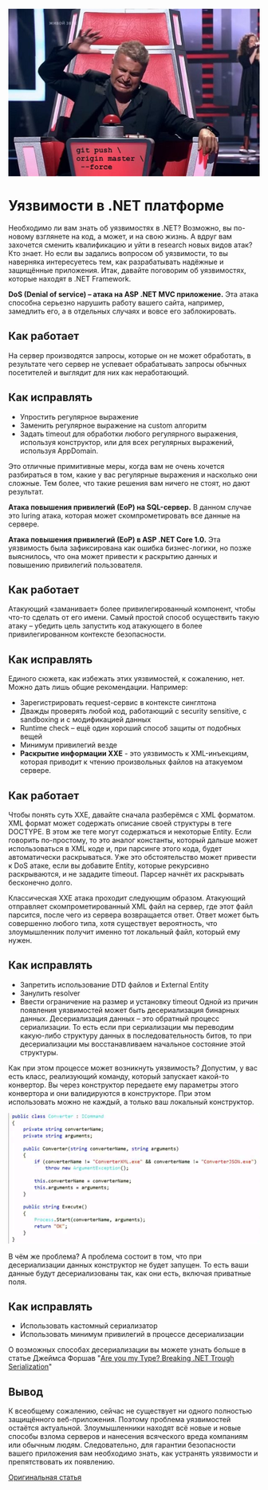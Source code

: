 ![Alt text](img/git.jpg?raw=true "Мемасик")

# Уязвимости в .NET платформе

Необходимо ли вам знать об уязвимостях в .NET? Возможно, вы по-новому взглянете на код, а может, и на свою жизнь. А вдруг вам захочется сменить квалификацию и уйти в research новых видов атак? Кто знает. Но если вы задались вопросом об уязвимости, то вы наверняка интересуетесь тем, как разрабатывать надёжные и защищённые приложения.
Итак, давайте поговорим об уязвимостях, которые находят в .NET Framework. 

**DoS (Denial of service) – атака на ASP .NET MVC приложение.** Эта атака способна серьезно нарушить работу вашего сайта, например, замедлить его, а в отдельных случаях и вовсе его заблокировать. 
## Как работает

На сервер производятся запросы, которые он не может обработать, в результате чего сервер не успевает обрабатывать запросы обычных посетителей и выглядит для них как неработающий.
## Как исправлять

* Упростить регулярное выражение
* Заменить регулярное выражение на custom алгоритм
* Задать timeout для обработки любого регулярного выражения, используя конструктор, или для всех регулярных выражений, используя AppDomain.

Это отличные примитивные меры, когда вам не очень хочется разбираться в том, какие у вас регулярные выражения и насколько они сложные. Тем более, что такие решения вам ничего не стоят, но дают результат.

**Атака повышения привилегий (ЕоР) на SQL-сервер.** В данном случае это luring атака, которая может скомпрометировать все данные на сервере.

**Атака повышения привилегий (ЕоР) в ASP .NET Core 1.0.** Эта уязвимость была зафиксирована как ошибка бизнес-логики, но позже выяснилось, что она может привести к раскрытию данных и повышению привилегий пользователя.
## Как работает

Атакующий «заманивает» более привилегированный компонент, чтобы что-то сделать от его имени. Самый простой способ осуществить такую атаку – убедить цель запустить код атакующего в более привилегированном контексте безопасности.
## Как исправлять

Единого сюжета, как избежать этих уязвимостей, к сожалению, нет. Можно дать лишь общие рекомендации. Например:
* Зарегистрировать request-сервис в контексте синглтона
* Дважды проверять любой код, работающий с security sensitive, c sandboxing и с модификацией данных
* Runtime check – ещё один хороший способ защиты от подобных вещей
* Минимум привилегий везде
* **Раскрытие информации ХХЕ** -  это уязвимость к XML-инъекциям, которая приводит к чтению произвольных файлов на атакуемом сервере.
## Как работает

Чтобы понять суть ХХЕ, давайте сначала разберёмся с ХМL форматом. ХМL формат может содержать описание своей структуры в теге DOCTYPE. В этом же теге могут содержаться и некоторые Entity. Если говорить по-простому, то это аналог константы, который дальше может использоваться в ХМL коде и, при парсинге этого кода, будет автоматически раскрываться. Уже это обстоятельство может привести к DoS атаке, если вы добавите Entity, которые рекурсивно раскрываются, и не зададите timeout. Парсер начнёт их раскрывать бесконечно долго.

Классическая ХХЕ атака проходит следующим образом. Атакующий отправляет скомпрометированный ХМL файл на сервер, где этот файл парсится, после чего из сервера возвращается ответ. Ответ может быть совершенно любого типа, хотя существует вероятность, что злоумышленник получит именно тот локальный файл, который ему нужен.
## Как исправлять

* Запретить использование DTD файлов и External Entity
* Занулить resolver
* Ввести ограничение на размер и установку timeout
Одной из причин появления уязвимостей может быть десериализация бинарных данных. Десериализация данных – это обратный процесс сериализации. То есть если при сериализации мы переводим какую-либо структуру данных в последовательность битов, то при десериализации мы восстанавливаем начальное состояние этой структуры.

Как при этом процессе может возникнуть уязвимость? Допустим, у вас есть класс, реализующий команду, который запускает какой-то конвертор. Вы через конструктор передаете ему параметры этого конвертора и они валидируются в конструкторе. При этом использовать можно не каждый, а только ваш локальный конструктор.

![Alt text](img/screen.png?raw=true "CodeExample")

В чём же проблема? А проблема состоит в том, что при десериализации данных конструктор не будет запущен. То есть ваши данные будут десериализованы так, как они есть, включая приватные поля.
## Как исправлять

* Использовать кастомный сериализатор
* Использовать минимум привилегий в процессе десериализации

О возможных способах десериализации вы можете узнать больше в статье Джеймса Форшав "[Are you my Type? Breaking .NET Trough Serialization](https://www.slideshare.net/net4drive/breaking-net-through-serialization)"

## Вывод

К всеобщему сожалению, сейчас не существует ни одного полностью защищённого  веб-приложения. Поэтому проблема уязвимостей остаётся актуальной. Злоумышленники находят всё новые и новые способы взлома серверов и нанесения всяческого вреда компаниям или обычным людям. Следовательно, для гарантии безопасности вашего приложения вам необходимо знать, как устранять уязвимости и препятствовать их появлению.

[Оригинальная статья](https://itvdn.com/ru/blog/article/dotnet_vulnerabilities)
